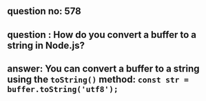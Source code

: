
      
## question no: 578

## question : How do you convert a buffer to a string in Node.js?

## answer: You can convert a buffer to a string using the `toString()` method: `const str = buffer.toString('utf8');`
      